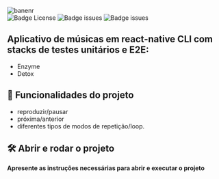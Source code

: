 ![banenr](https://user-images.githubusercontent.com/67022479/156891123-d5afe5db-cd18-4ec3-af04-a272869430b6.png)
<br>
![Badge License](https://img.shields.io/github/license/Edullk/app_music_tests)
![Badge issues](https://img.shields.io/github/issues/Edullk/app_music_tests)
![Badge issues](https://img.shields.io/snyk/vulnerabilities/github/Edullk/app_music_tests)

## Aplicativo de músicas em react-native CLI com stacks de testes unitários e E2E:
* Enzyme
* Detox

## :hammer: Funcionalidades do projeto

 * reproduzir/pausar
 * próxima/anterior
 * diferentes tipos de modos de repetição/loop.


## 🛠️ Abrir e rodar o projeto

**Apresente as instruções necessárias para abrir e executar o projeto**
